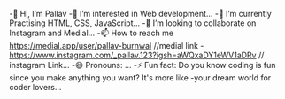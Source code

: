 -👋 Hi, I’m Pallav
-👀 I’m interested in Web development...
-🌱 I’m currently Practising HTML, CSS, JavaScript...
-💞️ I’m looking to collaborate on Instagram and Medial...
-📫 How to reach me https://medial.app/user/pallav-burnwal //medial link
-https://www.instagram.com/_pallav.123?igsh=aWQxaDY1eWV1aDRv // instagram Link...
-😄 Pronouns: ... -⚡ Fun fact: Do you know coding is fun since you make anything you want? It's more like
-your dream world for coder lovers...
